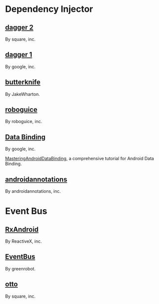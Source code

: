 # Dependency Injector

## [dagger 2](https://github.com/square/dagger)

By square, inc.

## [dagger 1](https://github.com/google/dagger)

By google, inc.

## [butterknife](https://github.com/JakeWharton/butterknife)

By JakeWharton.

## [roboguice](https://github.com/roboguice/roboguice)

By roboguice, inc.

## [Data Binding](https://developer.android.com/topic/libraries/data-binding/index.html)

By google, inc.

[MasteringAndroidDataBinding](https://github.com/LyndonChin/MasteringAndroidDataBinding), a comprehensive tutorial for Android Data Binding.

## [androidannotations](https://github.com/androidannotations/androidannotations)

By androidannotations, inc.

# Event Bus

## [RxAndroid](https://github.com/ReactiveX/RxAndroid)

By ReactiveX, inc.

## [EventBus](https://github.com/greenrobot/EventBus)

By greenrobot.

## [otto](https://github.com/square/otto)

By square, inc.

